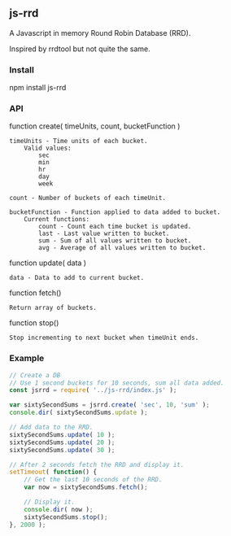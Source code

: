 ## js-rrd

A Javascript in memory Round Robin Database (RRD).

Inspired by rrdtool but not quite the same.

### Install

npm install js-rrd

### API

function create( timeUnits, count, bucketFunction )

	timeUnits - Time units of each bucket.
		Valid values:
			sec
			min
			hr
			day
			week

	count - Number of buckets of each timeUnit.
	
	bucketFunction - Function applied to data added to bucket.
		Current functions:
			count - Count each time bucket is updated.
			last - Last value written to bucket.
			sum - Sum of all values written to bucket.
			avg - Average of all values written to bucket.

function update( data )

	data - Data to add to current bucket.

function fetch()

	Return array of buckets.

function stop()

	Stop incrementing to next bucket when timeUnit ends.

### Example
```js
// Create a DB
// Use 1 second buckets for 10 seconds, sum all data added.
const jsrrd = require( '../js-rrd/index.js' );

var sixtySecondSums = jsrrd.create( 'sec', 10, 'sum' );
console.dir( sixtySecondSums.update );

// Add data to the RRD.
sixtySecondSums.update( 10 );
sixtySecondSums.update( 20 );
sixtySecondSums.update( 30 );

// After 2 seconds fetch the RRD and display it.
setTimeout( function() {
	// Get the last 10 seconds of the RRD.
	var now = sixtySecondSums.fetch();

	// Display it.
	console.dir( now );
	sixtySecondSums.stop();
}, 2000 );